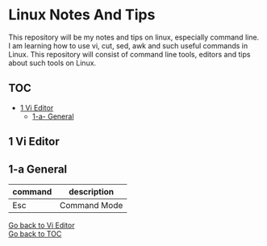 Linux Notes And Tips
====================

This repository will be my notes and tips on linux, especially command line. I am learning how to use vi, cut, sed, awk and such useful commands in Linux. This repository will consist of command line tools, editors and tips about such tools on Linux. 

TOC
---
- [1 Vi Editor](#0-vi-editor) <br/>
  * [1-a- General](#1-a-general) <br/>

 1 Vi Editor
------------

 1-a General
------------

| command | description |
| --- | --- |
| Esc               | Command Mode                              |

[Go back to Vi Editor](#0-vi-editor) <br/>
[Go back to TOC](#toc)
